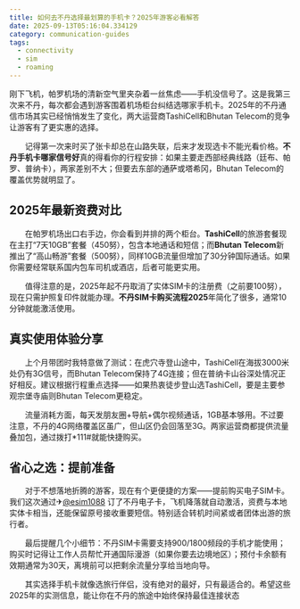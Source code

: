 ```yaml
---
title: 如何去不丹选择最划算的手机卡？2025年游客必看解答
date: 2025-09-13T05:16:04.334129
category: communication-guides
tags:
  - connectivity
  - sim
  - roaming
---
```


刚下飞机，帕罗机场的清新空气里夹杂着一丝焦虑——手机没信号了。这是我第三次来不丹，每次都会遇到游客围着机场柜台纠结选哪家手机卡。2025年的不丹通信市场其实已经悄悄发生了变化，两大运营商TashiCell和Bhutan Telecom的竞争让游客有了更实惠的选择。

　　记得第一次来时买了张卡却总在山路失联，后来才发现选卡不能光看价格。**不丹手机卡哪家信号好**真的得看你的行程安排：如果主要走西部经典线路（廷布、帕罗、普纳卡），两家差别不大；但要去东部的通萨或塔希冈，Bhutan Telecom的覆盖优势就明显了。

## 2025年最新资费对比

　　在帕罗机场出口右手边，你会看到并排的两个柜台。**TashiCell**的旅游套餐现在主打“7天10GB”套餐（450努），包含本地通话和短信；而**Bhutan Telecom**新推出了“高山畅游”套餐（500努），同样10GB流量但增加了30分钟国际通话。如果你需要经常联系国内包车司机或酒店，后者可能更实用。

　　值得注意的是，2025年起不丹取消了实体SIM卡的注册费（之前要100努），现在只需护照复印件就能办理。**不丹SIM卡购买流程2025**年简化了很多，通常10分钟就能激活使用。

## 真实使用体验分享

　　上个月带团时我特意做了测试：在虎穴寺登山途中，TashiCell在海拔3000米处仍有3G信号，而Bhutan Telecom保持了4G连接；但在普纳卡山谷深处情况正好相反。建议根据行程重点选择——如果热衷徒步登山选TashiCell，要是主要参观宗堡寺庙则Bhutan Telecom更稳定。

　　流量消耗方面，每天发朋友圈+导航+偶尔视频通话，1GB基本够用。不过要注意，不丹的4G网络覆盖区虽广，但山区仍会回落至3G。两家运营商都提供流量叠加包，通过拨打*111#就能快捷购买。

## 省心之选：提前准备

　　对于不想落地折腾的游客，现在有个更便捷的方案——提前购买电子SIM卡。我们这次通过✈[@esim1088](https://t.me/s/esim1088) 订了不丹电子卡，飞机降落就自动激活，资费与本地实体卡相当，还能保留原号接收重要短信。特别适合转机时间紧或者团体出游的旅行者。

　　最后提醒几个小细节：不丹SIM卡需要支持900/1800频段的手机才能使用；购买时记得让工作人员帮忙开通国际漫游（如果你要去边境地区）；预付卡余额有效期通常为30天，离境前可以把剩余流量分享给当地向导。

　　其实选择手机卡就像选旅行伴侣，没有绝对的最好，只有最适合的。希望这些2025年的实测信息，能让你在不丹的旅途中始终保持最佳连接状态